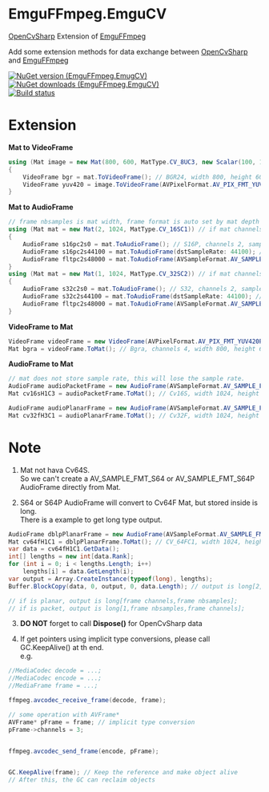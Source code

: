 EmguFFmpeg.EmguCV
=====================

[OpenCvSharp](https://github.com/shimat/opencvsharp) Extension of [EmguFFmpeg](/../EmguFFmpeg)  
    
Add some extension methods for data exchange between [OpenCvSharp](https://github.com/shimat/opencvsharp) and [EmguFFmpeg](../EmguFFmpeg/README.md)

[![NuGet version (EmguFFmpeg.EmugCV)](https://img.shields.io/nuget/v/EmguFFmpeg.OpenCvSharp.svg)](https://www.nuget.org/packages/EmguFFmpeg.OpenCvSharp/)
[![NuGet downloads (EmguFFmpeg.EmguCV)](https://img.shields.io/nuget/dt/EmguFFmpeg.OpenCvSharp.svg)](https://www.nuget.org/packages/EmguFFmpeg.OpenCvSharp/)    
[![Build status](https://img.shields.io/appveyor/ci/IOL0ol1/emguffmpeg)](https://ci.appveyor.com/project/IOL0ol1/emguffmpeg)


# Extension

**Mat to VideoFrame**
```csharp
using (Mat image = new Mat(800, 600, MatType.CV_8UC3, new Scalar(100, 100, 100)))
{
    VideoFrame bgr = mat.ToVideoFrame(); // BGR24, width 800, height 600
    VideoFrame yuv420 = image.ToVideoFrame(AVPixelFormat.AV_PIX_FMT_YUV420P); // YUV420P, width 800, height 600
}
```
**Mat to AudioFrame**
```csharp
// frame nbsamples is mat width, frame format is auto set by mat depth type
using (Mat mat = new Mat(2, 1024, MatType.CV_16SC1)) // if mat channels == 1 frame is planar, frame channels is mat height.
{
    AudioFrame s16pc2s0 = mat.ToAudioFrame(); // S16P, channels 2, sample rate 0. if use this frame in ffmpeg, need set sample rate later.
    AudioFrame s16pc2s44100 = mat.ToAudioFrame(dstSampleRate: 44100); // S16P, channels 2, sample rate 44100
    AudioFrame fltpc2s48000 = mat.ToAudioFrame(AVSampleFormat.AV_SAMPLE_FMT_FLTP, 48000); // FLTP, channels 2, sample rate 44100
}
using (Mat mat = new Mat(1, 1024, MatType.CV_32SC2)) // if mat channels > 1 frame is packet, frame channels is mat channels, only first line in mat is used.
{
    AudioFrame s32c2s0 = mat.ToAudioFrame(); // S32, channels 2, sample rate 0. if use this frame in ffmpeg, need set sample rate later.
    AudioFrame s32c2s44100 = mat.ToAudioFrame(dstSampleRate: 44100); // S32, channels 2, sample rate 44100
    AudioFrame fltpc2s48000 = mat.ToAudioFrame(AVSampleFormat.AV_SAMPLE_FMT_FLTP, 48000); // FLTP, channels 2, sample rate 44100
}
```

**VideoFrame to Mat**
```csharp
VideoFrame videoFrame = new VideoFrame(AVPixelFormat.AV_PIX_FMT_YUV420P, 800, 600);
Mat bgra = videoFrame.ToMat(); // Bgra, channels 4, width 800, height 600
```
**AudioFrame to Mat**
```csharp
// mat does not store sample rate, this will lose the sample rate.
AudioFrame audioPacketFrame = new AudioFrame(AVSampleFormat.AV_SAMPLE_FMT_S16, 3, 1024, 44100);
Mat cv16sH1C3 = audioPacketFrame.ToMat(); // Cv16S, width 1024, height 1, channels 3

AudioFrame audioPlanarFrame = new AudioFrame(AVSampleFormat.AV_SAMPLE_FMT_FLTP, 3, 1024, 44100);
Mat cv32fH3C1 = audioPlanarFrame.ToMat(); // Cv32F, width 1024, height 3, channels 1
```

# Note
1. Mat not hava Cv64S.    
So we can't create a AV_SAMPLE_FMT_S64 or AV_SAMPLE_FMT_S64P AudioFrame directly from Mat.

2. S64 or S64P AudioFrame will convert to Cv64F Mat, but stored inside is long.    
There is a example to get long type output.
```csharp
AudioFrame dblpPlanarFrame = new AudioFrame(AVSampleFormat.AV_SAMPLE_FMT_S64, 2, 1024, 44100);
Mat cv64fH1C1 = dblpPlanarFrame.ToMat(); // CV_64FC1, width 1024, height 2, channels 1
var data = cv64fH1C1.GetData();
int[] lengths = new int[data.Rank];
for (int i = 0; i < lengths.Length; i++)
    lengths[i] = data.GetLength(i);
var output = Array.CreateInstance(typeof(long), lengths);
Buffer.BlockCopy(data, 0, output, 0, data.Length); // output is long[2,1024] and fill by data now

// if is planar, output is long[frame channels,frame nbsamples];
// if is packet, output is long[1,frame nbsamples,frame channels];
```

3. **DO NOT** forget to call **Dispose()** for OpenCvSharp data

4. If get pointers using implicit type conversions, please call GC.KeepAlive() at th end.    
e.g.    
```csharp
//MediaCodec decode = ...;
//MediaCodec encode = ...;
//MediaFrame frame = ...;

ffmpeg.avcodec_receive_frame(decode, frame);

// some operation with AVFrame*
AVFrame* pFrame = frame; // implicit type conversion
pFrame->channels = 3;


ffmpeg.avcodec_send_frame(encode, pFrame);


GC.KeepAlive(frame); // Keep the reference and make object alive
// After this, the GC can reclaim objects
```


 

